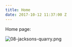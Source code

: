 ```yaml
---
title: Home
date: 2017-10-12 11:37:00 Z
---
```


Home page:

![08-jacksons-quarry.png](/uploads/08-jacksons-quarry.png)